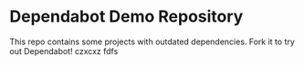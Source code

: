 # Dependabot Demo Repository

This repo contains some projects with outdated dependencies. Fork it to try out
Dependabot!
czxcxz
fdfs
